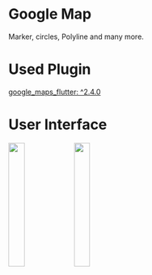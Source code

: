 # Google Map

Marker, circles, Polyline and many more.

# Used Plugin

[google_maps_flutter: ^2.4.0](https://pub.dev/packages/google_maps_flutter)

# User Interface

<img src="https://github.com/pd28CSE/google-amp-flutter/assets/71305747/00212ec6-aa6a-4c84-b66c-0ddc241a8a5a" width="25%" height="25%">
<img src="https://github.com/pd28CSE/google-amp-flutter/assets/71305747/b842da88-65c9-4462-b6d9-0c8b587a960e" width="25%" height="25%">

